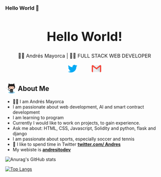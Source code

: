 ### Hello World 👋

<h1 style="font-size: 2.5rem; font-weight: bold; text-align: center;" align='center'>Hello World!</h1> 

<p style="text-align: center; font-size: 1rem;" align='center'>👦🏻 Andrés Mayorca | 👨‍💻 FULL STACK WEB DEVELOPER</p>
<div align='center' style="display: flex; flex-wrap: wrap; justify-content: center; align-items: flex-start; column-gap: 20px;">
<a margin='0 0.8rem' style="margin: 0 0.8rem; outline: none;" href="https://twitter.com/andresitodev" target="_blank"><img src="./social-media/twitter.svg" alt="andresitodev" width="30"  /></a>
<a margin='0 0.8rem' style="margin: 0 0.8rem; outline: none;" href='mailto:andresitodev@gmail.com' target='_blank'><img src="./social-media/gmail.svg" width="30" alt="andresitodev" /></a>
</div>


<h2 style="display: flex; align-items: center; margin-bottom: 1rem;"><img style="width: 40px; margin: 0;" src="./Octocat.png" alt="🌟" width='40' /> About Me</h2>

- 👨‍💻 I am Andrés Mayorca
- I am passionate about web development, AI and smart contract development
- I am learning to program
- Currently I would like to work on projects, to gain experience.
- Ask me about: HTML, CSS, Javascript, Solidity and python, flask and django
- I am passionate about sports, especially soccer and tennis
- 💬 I like to spend time in Twitter **[twitter.com/ Andres](https://twitter.com/andresitodev)**
- My webiste is **[andresitodev](https://andresitodev.netlify.app)**


![Anurag's GitHub stats](https://github-readme-stats.vercel.app/api?username=andresitodev&show_icons=true&theme=tokyonight&locale=en)


[![Top Langs](https://github-readme-stats.vercel.app/api/top-langs/?username=andresitodev&theme=tokyonight&locale=en&layout=compact)](https://github.com/andresitodev/github-readme-stats)
